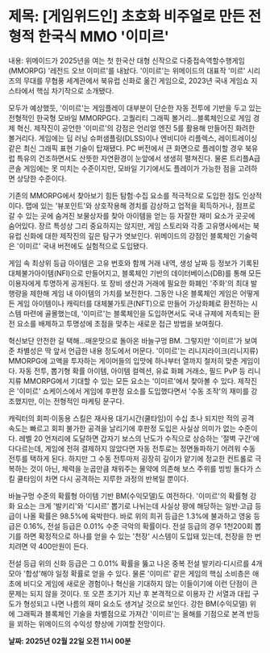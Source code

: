 # **제목: [게임위드인] 초호화 비주얼로 만든 전형적 한국식 MMO '이미르'**

  내용: 위메이드가 2025년을 여는 첫 한국산 대형 신작으로 다중접속역할수행게임(MMORPG) '레전드 오브 이미르'를 내놨다. '이미르'는 위메이드의 대표작 '미르' 시리즈의 무대를 무협풍 세계관에서 북유럽 신화로 옮긴 게임으로, 2023년 국내 게임쇼 지스타에서 핵심 차기작으로 소개됐다.

모두가 예상했듯, '이미르'는 게임플레이 대부분이 단순한 자동 전투에 기반을 두고 있는 전형적인 한국형 모바일 MMORPG다. 고퀄리티 그래픽 볼거리…블록체인으로 게임 경제 혁신. 제작진이 공언한 '이미르'의 강점은 언리얼 엔진 5를 활용해 만들어진 화려한 볼거리다. 게임에는 딥 러닝 슈퍼샘플링(DLSS)이나 엔비디아 리플렉스, 레이트레이싱 같은 최신 그래픽 표현 기술이 탑재됐다. PC 버전에서 큰 화면으로 플레이할 경우 북유럽 특유의 건조하면서도 산뜻한 자연환경이 눈앞에서 생생히 펼쳐진다.
물론 트리플A급 콘솔 게임에는 못 미치는 수준이지만, 모바일 기기에서도 플레이가 가능한 점을 고려하면 상당한 수준이다. 

기존의 MMORPG에서 찾아보기 힘든 탐험·수집 요소를 적극적으로 도입한 점도 인상적이다. 맵에 있는 '뷰포인트'와 상호작용해 경치를 감상하고 업적을 획득하거나, 점프로 갈 수 있는 곳에 숨겨진 보물상자를 찾아 아이템을 얻는 등 자잘한 재미 요소가 곳곳에 숨어있다. 장르 특성상 그리 중요하지는 않지만, 게임 스토리와 각종 고유명사에서는 북유럽 신화에 대한 제작진의 깊은 탐구가 엿보인다. 위메이드의 강점인 블록체인 기술력은 '이미르' 국내 버전에도 실험적으로 도입됐다.

게임 속 최상위 등급 아이템은 고유 번호와 함께 거래 내역, 생성 날짜 등 정보가 기록된 대체불가아이템(NFI)으로 만들어지고, 블록체인 기반의 데이터베이스(DB)를 통해 모든 이용자에게 투명하게 공개된다. 또 장비 생산과 거래에 필요한 화폐인 '주화'의 최대 발행량을 제한해 게임 내 아이템의 가치를 보전한다. 그동안 나온 블록체인 게임은 어떻게든 게임 아이템이나 캐릭터를 대체불가토큰(NFT)으로 만들어 가상화폐로 환전하는 시스템 마련에 골몰했는데, '이미르'는 블록체인을 도입하면서도 국내 규제에 저촉되는 환전 요소를 배제하고 투명성에 초점을 맞추는 새로운 접근 방법을 보여줬다.

혁신보단 안전한 길 택해…매운맛으로 돌아온 바늘구멍 BM. 그렇지만 '이미르'가 보여준 차별성은 딱 앞서 언급한 내용 정도에서 머문다. '이미르'는 리니지라이크(리니지류) MMORPG에 고액을 투자하는 게이머들의 입맛에 하나부터 열까지 철저히 맞춘 게임이다. 자동 전투, 뽑기형 확률 아이템, 아이템 컬렉션, 유료 화폐 거래소, 필드 PvP 등 리니지류 MMORPG에서 기대할 수 있는 모든 요소는 '이미르'에서 찾아볼 수 있다. 제작진은 '이미르' 쇼케이스에서 게임에 후판정 요소를 도입했다면서 '수동 조작'의 재미를 강조했지만, 이는 전형적인 마케팅 문구다.

캐릭터의 회피·이동용 스킬은 재사용 대기시간(쿨타임)이 수십 초나 되지만 적의 공격 속도는 빠르고 회피 불가한 공격을 날리기에 후판정 도입은 사실상 의미가 없는 수준이다. 레벨 20 언저리에 도달하면 갑자기 보스의 난도가 수직으로 상승하는 '절벽 구간'에 다다르는데, 게임에 전혀 결제하지 않았다면 자동 전투로는 정면돌파하기 어려워 수동 전투를 택하게 된다. 하지만 그 수동 전투마저 굉장히 깊이가 얕기에 정교한 컨트롤로 극복하는 것이 아닌, 체력을 눈곱만큼 채워주는 물약에 의존해 보스 주위를 빙빙 돌다가 스킬 쿨타임이 차면 다시 공격하는 지루한 과정의 반복일 뿐이다.

바늘구멍 수준의 확률형 아이템 기반 BM(수익모델)도 여전하다. '이미르'의 확률형 강화 요소는 크게 '발키리'와 '디시르' 뽑기로 나뉘는데 사실상 꽝에 해당하는 일반·고급 등급이 나올 확률은 98.5%에 육박한다. 바로 위의 희귀 등급은 1.3%에 불과하고 영웅 등급은 0.16%, 전설 등급은 0.01% 수준 극악의 확률이다. 전설 등급의 경우 1천200회 뽑기를 하면 확정적으로 하나를 얻을 수 있는 '천장' 시스템이 도입돼 있는데, 천장을 한 번 치려면 약 400만원이 든다.

전설 등급 위의 신화 등급은 그 0.01% 확률을 뚫고 나온 중복 전설 발키리·디시르를 4개 모아 '합성'해야 일정 확률로 얻을 수 있다. 물론 '이미르' 같은 게임의 핵심 소비층은 애초에 비디오 게임에 새로운 경험이나 혁신을 기대하지 않는 이들이기에 이런 단점이 큰 문제는 되지 않을 것이다. 또 오픈 초기가 지난 후 본격적으로 이용자 간 서열과 대립 구도가 형성되고 나면 나름의 재미 요소도 생겨날 것으로 보인다. 강한 BM(수익모델) 위에 그래픽과 블록체인 기술을 차별점으로 가져간 '이미르'는 올해를 기점으로 본격 반등을 꾀하는 위메이드의 수익성 향상에 기여할 전망이다.

  **날짜: 2025년 02월 22일 오전 11시 00분**